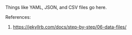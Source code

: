 
Things like YAML, JSON, and CSV files go here. 

References:

1. https://jekyllrb.com/docs/step-by-step/06-data-files/